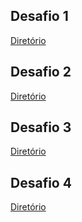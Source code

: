 ## Desafio 1
[Diretório](./desafio-1/)

## Desafio 2
[Diretório](./desafio-2/)

## Desafio 3
[Diretório](./desafio-3/)

## Desafio 4
[Diretório](./desafio-4/)



